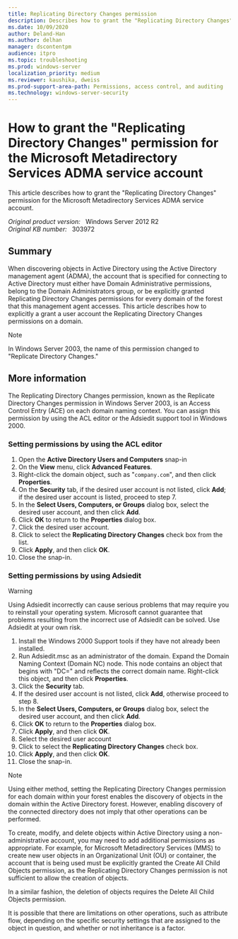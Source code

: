 ```yaml
---
title: Replicating Directory Changes permission 
description: Describes how to grant the "Replicating Directory Changes" permission for the Microsoft Metadirectory Services ADMA service account.
ms.date: 10/09/2020
author: Deland-Han
ms.author: delhan 
manager: dscontentpm
audience: itpro
ms.topic: troubleshooting
ms.prod: windows-server
localization_priority: medium
ms.reviewer: kaushika, dweiss
ms.prod-support-area-path: Permissions, access control, and auditing
ms.technology: windows-server-security
---
```

# How to grant the "Replicating Directory Changes" permission for the Microsoft Metadirectory Services ADMA service account

This article describes how to grant the "Replicating Directory Changes" permission for the Microsoft Metadirectory Services ADMA service account.

_Original product version:_ &nbsp; Windows Server 2012 R2  
_Original KB number:_ &nbsp; 303972

## Summary  

When discovering objects in Active Directory using the Active Directory management agent (ADMA), the account that is specified for connecting to Active Directory must either have Domain Administrative permissions, belong to the Domain Administrators group, or be explicitly granted Replicating Directory Changes permissions for every domain of the forest that this management agent accesses. This article describes how to explicitly a grant a user account the Replicating Directory Changes permissions on a domain.

>[!NOTE]
>In Windows Server 2003, the name of this permission changed to "Replicate Directory Changes."

## More information

The Replicating Directory Changes permission, known as the Replicate Directory Changes permission in Windows Server 2003, is an Access Control Entry (ACE) on each domain naming context. You can assign this permission by using the ACL editor or the Adsiedit support tool in Windows 2000.

### Setting permissions by using the ACL editor

1. Open the **Active Directory Users and Computers** snap-in
2. On the **View** menu, click **Advanced Features**.
3. Right-click the domain object, such as "`company.com`", and then click **Properties**.
4. On the **Security** tab, if the desired user account is not listed, click **Add**; if the desired user account is listed, proceed to step 7.
5. In the **Select Users, Computers, or Groups** dialog box, select the desired user account, and then click **Add**.
6. Click **OK** to return to the **Properties** dialog box.
7. Click the desired user account.
8. Click to select the **Replicating Directory Changes** check box from the list.
9. Click **Apply**, and then click **OK**.
10. Close the snap-in.

### Setting permissions by using Adsiedit

>[!WARNING]
>Using Adsiedit incorrectly can cause serious problems that may require you to reinstall your operating system. Microsoft cannot guarantee that problems resulting from the incorrect use of Adsiedit can be solved. Use Adsiedit at your own risk.  

1. Install the Windows 2000 Support tools if they have not already been installed.  
2. Run Adsiedit.msc as an administrator of the domain. Expand the Domain Naming Context (Domain NC) node. This node contains an object that begins with "DC=" and reflects the correct domain name. Right-click this object, and then click **Properties**.
3. Click the **Security** tab.
4. If the desired user account is not listed, click **Add**, otherwise proceed to step 8.
5. In the **Select Users, Computers, or Groups** dialog box, select the desired user account, and then click **Add**.
6. Click **OK** to return to the **Properties** dialog box.
7. Click **Apply**, and then click **OK**.
8. Select the desired user account
9. Click to select the **Replicating Directory Changes** check box.
10. Click **Apply**, and then click **OK**.
11. Close the snap-in.  

>[!NOTE]
>Using either method, setting the Replicating Directory Changes permission for each domain within your forest enables the discovery of objects in the domain within the Active Directory forest. However, enabling discovery of the connected directory does not imply that other operations can be performed.

To create, modify, and delete objects within Active Directory using a non-administrative account, you may need to add additional permissions as appropriate. For example, for Microsoft Metadirectory Services (MMS) to create new user objects in an Organizational Unit (OU) or container, the account that is being used must be explicitly granted the Create All Child Objects permission, as the Replicating Directory Changes permission is not sufficient to allow the creation of objects.

In a similar fashion, the deletion of objects requires the Delete All Child Objects permission.

It is possible that there are limitations on other operations, such as attribute flow, depending on the specific security settings that are assigned to the object in question, and whether or not inheritance is a factor.
